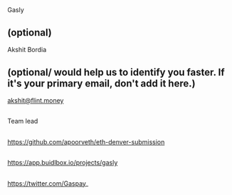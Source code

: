 ## <PROJECT NAME>
Gasly

## <YOUR FULL NAME> (optional)
Akshit Bordia

## <Used Email in Buidlbox> (optional/ would help us to identify you faster. If it's your primary email, don't add it here.)
akshit@flint.money

## <YOUR ROLE ON THE TEAM>
Team lead

## <LINK TO THE PROJECT REPOSITORY>
https://github.com/apoorveth/eth-denver-submission

## <LINK TO BUIDLBOX SUBMISSION>
https://app.buidlbox.io/projects/gasly

## <ANY LINKS TO YOUR SOCIALS THAT YOU WANT PEOPLE TO SEE WHO MIGHT COME ACROSS YOUR SUBMISSION IN THE FUTURE>
https://twitter.com/Gaspay_

